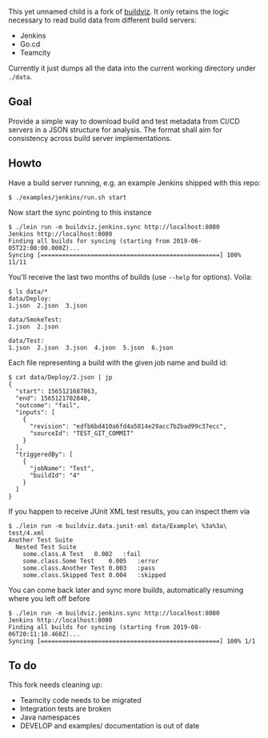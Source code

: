This yet unnamed child is a fork of [buildviz](https://github.com/cburgmer/buildviz).
It only retains the logic necessary to read build data from different build
servers:

- Jenkins
- Go.cd
- Teamcity

Currently it just dumps all the data into the current working directory under
`./data`.

## Goal

Provide a simple way to download build and test metadata from CI/CD servers in a
JSON structure for analysis. The format shall aim for consistency across build
server implementations.

## Howto

Have a build server running, e.g. an example Jenkins shipped with this repo:

    $ ./examples/jenkins/run.sh start

Now start the sync pointing to this instance

    $ ./lein run -m buildviz.jenkins.sync http://localhost:8080
    Jenkins http://localhost:8080
    Finding all builds for syncing (starting from 2019-06-05T22:00:00.000Z)...
    Syncing [==================================================] 100% 11/11

You'll receive the last two months of builds (use `--help` for options). Voila:

    $ ls data/*
    data/Deploy:
    1.json  2.json  3.json

    data/SmokeTest:
    1.json  2.json

    data/Test:
    1.json  2.json  3.json  4.json  5.json  6.json

Each file representing a build with the given job name and build id:

    $ cat data/Deploy/2.json | jp
    {
      "start": 1565121687863,
      "end": 1565121702840,
      "outcome": "fail",
      "inputs": [
        {
          "revision": "edfb6bd410a6fd4a5814e29acc7b2bad99c37ecc",
          "sourceId": "TEST_GIT_COMMIT"
        }
      ],
      "triggeredBy": [
        {
          "jobName": "Test",
          "buildId": "4"
        }
      ]
    }

If you happen to receive JUnit XML test results, you can inspect them via

    $ ./lein run -m buildviz.data.junit-xml data/Example\ %3a%3a\ test/4.xml
    Another Test Suite
      Nested Test Suite
        some.class.A Test	0.002	:fail
        some.class.Some Test	0.005	:error
        some.class.Another Test	0.003	:pass
        some.class.Skipped Test	0.004	:skipped

You can come back later and sync more builds, automatically resuming where you
left off before

    $ ./lein run -m buildviz.jenkins.sync http://localhost:8080
    Jenkins http://localhost:8080
    Finding all builds for syncing (starting from 2019-08-06T20:11:10.460Z)...
    Syncing [==================================================] 100% 1/1

## To do

This fork needs cleaning up:

- Teamcity code needs to be migrated
- Integration tests are broken
- Java namespaces
- DEVELOP and examples/ documentation is out of date
